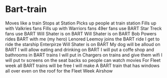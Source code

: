 # Bart-train
Moves like a train 
Stops at Station
Picks up people at train station
Fills up with Valkries fans
Fills up with Warriors fans
 49er fans use BART
 Star Treck fans use BART
 Will Shater is on BART
Will Shater is on BART
 Bob Powers rides BART with me (my hero)
 Lenored Leemoy joins the BART ride
 I get to ride the starship Enterpirze 
Will Shater is on BART
My dog will be alloud on BART
I will allow eating and drinking on BART
I will put a coffe shop and bathrooms in BART trains
I will put in Chargers on trains and give them wifi 
I will put tv screens on the seat backs so people can watch movies
For Fleet week all BART trains will be free
I will make A BART train that has windows all over even on the roof for the Fleet Week Airshow
